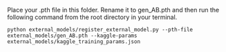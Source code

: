 Place your .pth file in this folder. Rename it to gen_AB.pth and then run the following command from the root directory in your terminal.
```
python external_models/register_external_model.py --pth-file external_models/gen_AB.pth --kaggle-params external_models/kaggle_training_params.json
```
